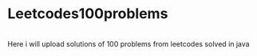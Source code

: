 # Leetcodes100problems
<br> Here i will upload solutions of 100 problems from leetcodes solved in java 
